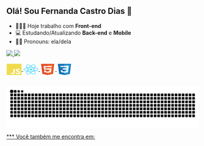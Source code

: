## Olá! Sou Fernanda Castro Dias 👋

- 👩🏼‍💻 Hoje trabalho com **Front-end** <br />
- 💻 Estudando/Atualizando **Back-end** e **Mobile** <br />
- 👩🏼 Pronouns: ela/dela

<div>
  <a href="https://github.com/fernandacastrodias44">
  <img height="180em" src="https://github-readme-stats.vercel.app/api?username=fernandacastrodias44&show_icons=true&theme=dracula&include_all_commits=true&count_private=true"/>
  <img height="180em" src="https://github-readme-stats.vercel.app/api/top-langs/?username=fernandacastrodias44&layout=compact&langs_count=16&theme=dracula"/>
</div>

<div style="display: inline_block"><br>
  <img align="center" al="Fer-Js" height="30" width="40" src="https://raw.githubusercontent.com/devicons/devicon/master/icons/javascript/javascript-plain.svg">
  <img align="center" alt="Fer-React" height="30" width="40" src="https://raw.githubusercontent.com/devicons/devicon/master/icons/react/react-original.svg">
  <img align="center" alt="Fer-HTML" height="30" width="40" src="https://raw.githubusercontent.com/devicons/devicon/master/icons/html5/html5-original.svg">
  <img align="center" alt="Fer-CSS" height="30" width="40" src="https://raw.githubusercontent.com/devicons/devicon/master/icons/css3/css3-original.svg">
</div>

##

<picture align="center">
  <source media="(prefers-color-scheme: dark)" srcset="https://raw.githubusercontent.com/fernandacastrodias44/fernandacastrodias44/output/github-contribution-grid-snake-dark.svg">
  <source media="(prefers-color-scheme: light)" srcset="https://raw.githubusercontent.com/fernandacastrodias44/fernandacastrodias44/output/github-contribution-grid-snake-dark.svg">
  <img align="center" alt="github contribution grid snake animation" src="https://raw.githubusercontent.com/fernandacastrodias44/fernandacastrodias44/output/github-contribution-grid-snake.svg">
</picture>

*** Você também me encontra em: 
